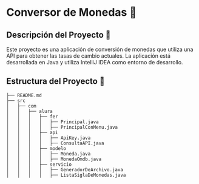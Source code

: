 # Conversor de Monedas 💱

## Descripción del Proyecto 📄
Este proyecto es una aplicación de conversión de monedas que utiliza una API para obtener las tasas de cambio actuales. La aplicación está desarrollada en Java y utiliza IntelliJ IDEA como entorno de desarrollo.

## Estructura del Proyecto 📂
```plaintext
├── README.md
├── src
│   ├── com
│   │   ├── alura
│   │   │   ├── fer
│   │   │   │   ├── Principal.java
│   │   │   │   ├── PrincipalConMenu.java
│   │   │   ├── api
│   │   │   │   ├── ApiKey.java
│   │   │   │   ├── ConsultaAPI.java
│   │   │   ├── modelo
│   │   │   │   ├── Moneda.java
│   │   │   │   ├── MonedaOmdb.java
│   │   │   ├── servicio
│   │   │   │   ├── GeneradorDeArchivo.java
│   │   │   │   ├── ListaSiglaDeMonedas.java

    
